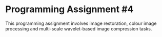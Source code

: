 # Programming Assignment #4

This programming assignment involves image restoration, colour image processing and multi-scale wavelet-based image compression tasks.
